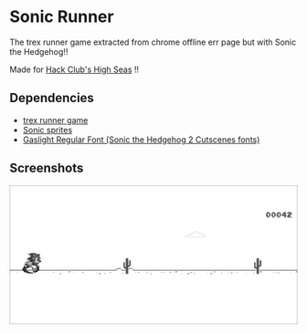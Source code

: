 # Sonic Runner

The trex runner game extracted from chrome offline err page but with Sonic the Hedgehog!!

Made for [Hack Club's High Seas](https://github.com/hackclub/high-seas) !!

## Dependencies
- [trex runner game](https://github.com/wayou/t-rex-runner/)
- [Sonic sprites](https://www.spriters-resource.com/custom_edited/sonicthehedgehogcustoms/sheet/161732/)
- [Gaslight Regular Font (Sonic the Hedgehog 2 Cutscenes fonts)](https://www.sonicscene.net/media-and-downloads/fonts)

## Screenshots
![Screenshot 1](20241202_22h18m44s_grim.png)
